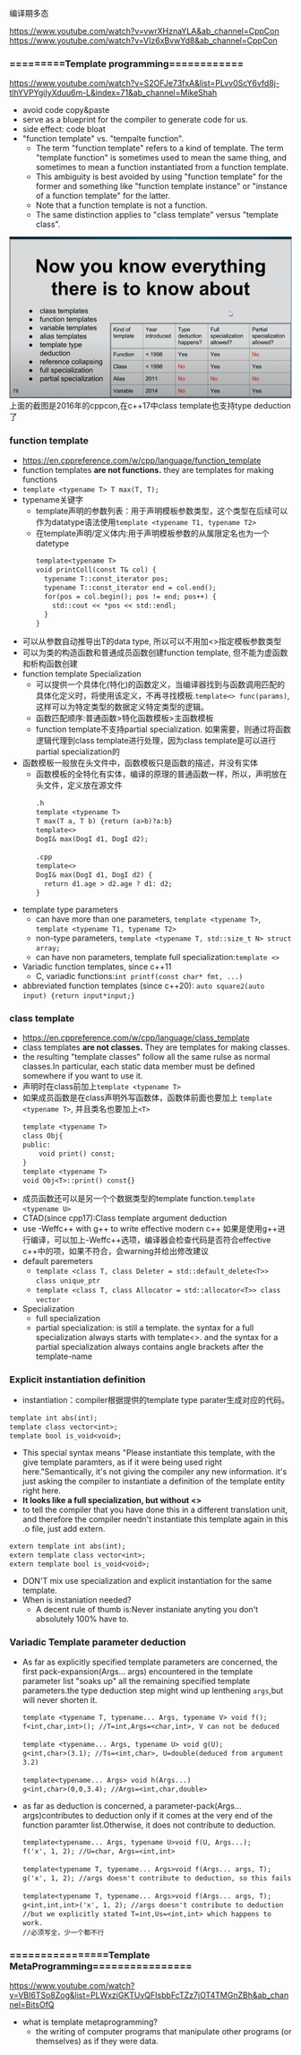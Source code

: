 编译期多态

https://www.youtube.com/watch?v=vwrXHznaYLA&ab_channel=CppCon
https://www.youtube.com/watch?v=VIz6xBvwYd8&ab_channel=CppCon
### =========Template programming============
https://www.youtube.com/watch?v=S2OFJe73fxA&list=PLvv0ScY6vfd8j-tlhYVPYgiIyXduu6m-L&index=71&ab_channel=MikeShah

- avoid code copy&paste
- serve as a blueprint for the compiler to generate code for us.
- side effect: code bloat
- "function template" vs. "tempalte function".
  - The term "function template" refers to a kind of template. The term "template function" is sometimes used to mean the same thing, and sometimes to mean a function instantiated from a function template. 
  - This ambiguity is best avoided by using "function template" for the former and something like "function template instance" or "instance of a function template" for the latter. 
  - Note that a function template is not a function. 
  - The same distinction applies to "class template" versus "template class".

![](images/templates.png)
上面的截图是2016年的cppcon,在c++17中class template也支持type deduction了
### function template
- https://en.cppreference.com/w/cpp/language/function_template
- function templates **are not functions.** they are templates for making functions
- `template <typename T> T max(T, T);`
- typename关键字
  - template声明的参数列表：用于声明模板参数类型，这个类型在后续可以作为datatype语法使用`template <typename T1, typename T2>`
  - 在template声明/定义体内:用于声明模板参数的从属限定名也为一个datetype
    ```
    template<typename T>
    void printColl(const T& col) {
      typename T::const_iterator pos;
      typename T::const_iterator end = col.end();
      for(pos = col.begin(); pos != end; pos++) {
        std::cout << *pos << std::endl;
      }
    }
    ```
- 可以从参数自动推导出T的data type, 所以可以不用加<>指定模板参数类型
- 可以为类的构造函数和普通成员函数创建function template, 但不能为虚函数和析构函数创建
- function template Specialization
  - 可以提供一个具体化(特化)的函数定义，当编译器找到与函数调用匹配的具体化定义时，将使用该定义，不再寻找模板.`template<> func(params)`, 这样可以为特定类型的数据定义特定类型的逻辑。
  - 函数匹配顺序:普通函数>特化函数模板>主函数模板
  - function template不支持partial specialization.
    如果需要，则通过将函数逻辑代理到class template进行处理，因为class template是可以进行partial specialization的
- 函数模板一般放在头文件中，函数模板只是函数的描述，并没有实体
  - 函数模板的全特化有实体，编译的原理的普通函数一样，所以，声明放在头文件，定义放在源文件
       ```
       .h
       template <typename T>
       T max(T a, T b) {return (a>b)?a:b}
       template<> 
       DogI& max(DogI d1, DogI d2);

       .cpp
       template<>
       DogI& max(DogI d1, DogI d2) {
         return d1.age > d2.age ? d1: d2;
       }
       ```
- template type parameters
    - can have more than one parameters, `template <typename T>`, `template <typename T1, typename T2>`
    - non-type parameters, `template <typename T, std::size_t N> struct array;`
    - can have non parameters, template full specialization:`template <>`
- Variadic function templates, since c++11
  - C, variadic functions:`int printf(const char* fmt, ...)`
- abbreviated function templates (since c++20): `auto square2(auto input) {return input*input;}`
### class template
- https://en.cppreference.com/w/cpp/language/class_template
- class templates **are not classes.** They are templates for making classes.
- the resulting "template classes" follow all the same rulse as normal classes.In particular, each static data member must be defined somewhere if you want to use it.
- 声明时在class前加上`template <typename T>`
- 如果成员函数是在class声明外写函数体，函数体前面也要加上 `template <typename T>`, 并且类名也要加上`<T>`
  ```
  template <typename T>
  class Obj{
  public:
      void print() const;
  }
  template <typename T>
  void Obj<T>::print() const{}
  ```
- 成员函数还可以是另一个个数据类型的template function.`template <typename U>`
- CTAD(since cpp17):Class template argument deduction
- use -Weffc++ with g++ to write effective modern c++
  如果是使用g++进行编译，可以加上-Weffc++选项，编译器会检查代码是否符合effective c++中的项，如果不符合，会warning并给出修改建议
- default paremeters
  - `template <class T, class Deleter = std::default_delete<T>> class unique_ptr`
  - `template <class T, class Allocator = std::allocator<T>> class vector`
- Specialization
  - full specialization
  - partial specialization: is still a template.
    the syntax for a full specialization always starts with template<>. 
    and the syntax for a partial specialization always contains angle brackets after the template-name
### Explicit instantiation definition
- instantiation：compiler根据提供的template type parater生成对应的代码。
```
template int abs(int);
template class vector<int>;
template bool is_void<void>;
```
- This special syntax means "Please instantiate this template, with the give template paramters, as if it were being used right here."Semantically, it's not giving the compiler any new information. it's just asking the compiler to instantiate  a definition of the template entity right here.
- **It looks like a full specialization, but without <>** 
- to tell the compiler that you have done this in a different translation unit, and therefore the compiler needn't instantiate this template again in this .o file, just add extern.
```
extern template int abs(int);
extern template class vector<int>;
extern template bool is_void<void>;
```
- DON'T mix use specialization and explicit instantiation for the same template.
- When is instaniation needed?
  - A decent rule of thumb is:Never instaniate anyting you don't absolutely 100% have to.
### Variadic Template parameter deduction
- As far as explicitly specified template parameters are concerned, the first pack-expansion(Args... args) encountered in the template parameter list "soaks up" all the remaining specified template parameters.the type deduction step might wind up lenthening `args`,but will never shorten it.
  ```
  template <typename T, typename... Args, typename V> void f();
  f<int,char,int>(); //T=int,Args=<char,int>, V can not be deduced

  template <typename... Args, typename U> void g(U);
  g<int,char>(3.1); //Ts=<int,char>, U=double(deduced from argument 3.2)
  
  template<typename... Args> void h(Args...)
  g<int,char>(0,0,3.4); //Args=<int,char,double>
  ```
- as far as deduction is concerned, a parameter-pack(Args... args)contributes to deduction only if it comes at the very end of the function paramter list.Otherwise, it does not contribute to deduction.
  ```
  template<typename... Args, typename U>void f(U, Args...);
  f('x', 1, 2); //U=char, Args=<int,int>

  template<typename T, typename... Args>void f(Args... args, T);
  g('x', 1, 2); //args doesn't contribute to deduction, so this fails

  template<typename T, typename... Args>void f(Args... args, T);
  g<int,int,int>('x', 1, 2); //args doesn't contribute to deduction
  //but we explicitly stated T=int,Us=<int,int> which happens to work.
  //必须写全，少一个都不行
  ```
### ================Template MetaProgramming================
https://www.youtube.com/watch?v=VBI6TSo8Zog&list=PLWxziGKTUvQFIsbbFcTZz7jOT4TMGnZBh&ab_channel=BitsOfQ
- what is template metaprogramming?
  - the writing of computer programs that manipulate other programs (or themselves) as if they were data.